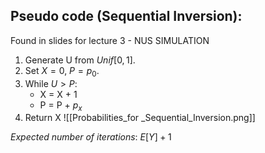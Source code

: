 ## Pseudo code (Sequential Inversion):
Found in slides for lecture 3 - NUS SIMULATION
1. Generate U from $Unif[0, 1]$.
2. Set $X = 0$, $P = p_{0}$.
3. While $U > P$:
	- X = X + 1
	- P = P + $p_{x}$
4. Return X
![[Probabilities_for _Sequential_Inversion.png]]

*Expected number of iterations*:
$E[Y]+1$


